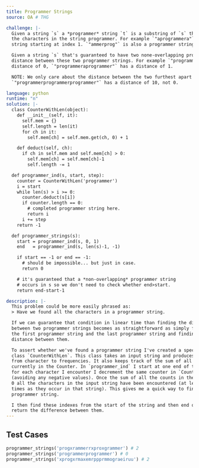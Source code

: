 ```yaml
---
title: Programmer Strings
source: OA # THG

challenge: |-
  Given a string `s` a *programmer* string `t` is a substring of `s` that contains all
  the characters in the string programmer. For example `"aprogrammera"` has a programmer
  string starting at index 1. `"ammerprog"` is also a programmer string (starting at index 0).

  Given a string `s` that's guaranteed to have two none-overlapping programmer strings find the
  distance between these two programmer strings. For example `"programmerprogrammer"` has a
  distance of 0, `"programmeraprogrammer"` has a distance of 1.

  NOTE: We only care about the distance between the two furthest apart programmer strings.
  `"programmerprogrammerprogrammer"` has a distance of 10, not 0.

language: python
runtime: "n"
solution: |-
  class CounterWithLen(object):
    def __init__(self, it):
      self.mem = {}
      self.length = len(it)
      for ch in it:
        self.mem[ch] = self.mem.get(ch, 0) + 1

    def deduct(self, ch):
      if ch in self.mem and self.mem[ch] > 0:
        self.mem[ch] = self.mem[ch]-1
        self.length -= 1

  def programmer_ind(s, start, step):
    counter = CounterWithLen('programmer')
    i = start
    while len(s) > i >= 0:
      counter.deduct(s[i])
      if counter.length == 0:
        # completed programmer string here.
        return i
      i += step
    return -1

  def programmer_strings(s):
    start = programmer_ind(s, 0, 1)
    end   = programmer_ind(s, len(s)-1, -1)

    if start == -1 or end == -1:
      # should be impossible... but just in case.
      return 0

    # it's guaranteed that a *non-overlapping* programmer string
    # occurs in s so we don't need to check whether end>start.
    return end-start-1

description: |-
  This problem could be more easily phrased as:
  > Have we found all the characters in a programmer string.

  If we can guarantee that condition in linear time than finding the distance
  between two programmer strings becomes as straightforward as simply finding
  the first programmer string and the last programmer string and finding the
  distance between them.

  To assert whether we've found a programmer string I've created a special counter
  class `CounterWithLen`. This class takes an input string and produces a dict mapping
  from character to frequencies. It also keeps track of the sum of all the frequencies
  currently in the Counter. In `programmer_ind` I start at one end of the string and
  for each character I encounter I decrement the same counter in `CounterWithLen`
  (avoiding any negative values). Once the sum of all the counts in the counter become
  0 all the characters in the input string have been encountered (at least as many
  times as they occur in that string). This gives me a quick way to find the index of a
  programmer string.

  I then find these indexes from the start of the string and then end of it and then
  return the difference between them.
---
```



## Test Cases

```python
programmer_strings('progxrammerrxproxgrammer') # 2
programmer_strings('programmerprogrammer') # 0
programmer_strings('xprogxrmaxemrppprmmograeiruu') # 2
```
